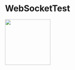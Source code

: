 # WebSocketTest

<img src = "[Your Image Addr](https://github.com/gr-kim-94/WebSocketTest/assets/79794944/b9295e28-1855-4464-9056-596ce03afb67)https://github.com/gr-kim-94/WebSocketTest/assets/79794944/b9295e28-1855-4464-9056-596ce03afb67" width="150">

